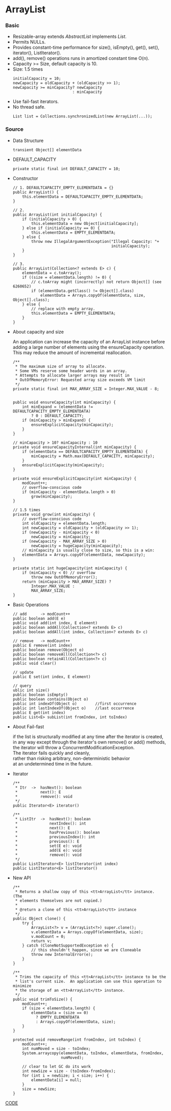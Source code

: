 # ArrayList

### Basic

* Resizable-array extends *AbstractList<E>* implements *List<E>*.
* Permits NULLs.
* Provides constant-time performance for size(), isEmpty(), get(), set(), iterator(), ListIterator().
* add(), remove() operations runs in amortized constant time O(n).
* Capacity >= Size, default capacity is 10.
* Size: 1.5 times
    ```
    initialCapacity = 10;
    newCapacity = oldCapacity + (oldCapacity >> 1);
    newCapacity >= minCapacity? newCapacity
                              : minCapacity
    ```
* Use fail-fast iterators.
* No thread safe.
    ```
    List list = Collections.synchronizedList(new ArrayList(...));
    ```

### Source

* Data Structure

    ```
    transient Object[] elementData
    ```
    
* DEFAULT_CAPACITY 

    ```
    private static final int DEFAULT_CAPACITY = 10;
    ```

* Constructor

    ```
    // 1. DEFAULTCAPACITY_EMPTY_ELEMENTDATA = {}
    public ArrayList() {
        this.elementData = DEFAULTCAPACITY_EMPTY_ELEMENTDATA;
    }
    
    // 2. 
    public ArrayList(int initialCapacity) {
        if (initialCapacity > 0) {
            this.elementData = new Object[initialCapacity];
        } else if (initialCapacity == 0) {
            this.elementData = EMPTY_ELEMENTDATA;
        } else {
            throw new IllegalArgumentException("Illegal Capacity: "+
                                               initialCapacity);
        }
    }
    
    // 3.
    public ArrayList(Collection<? extends E> c) {
        elementData = c.toArray();
        if ((size = elementData.length) != 0) {
            // c.toArray might (incorrectly) not return Object[] (see 6260652)
            if (elementData.getClass() != Object[].class)
                elementData = Arrays.copyOf(elementData, size, Object[].class);
        } else {
            // replace with empty array.
            this.elementData = EMPTY_ELEMENTDATA;
        }
    }
    ```
    
* About capacity and size

    An application can increase the capacity of an ArrayList instance 
    before adding a large number of elements using the ensureCapacity
    operation.  <br>
    This may reduce the amount of incremental reallocation.

    ```
    /**
     * The maximum size of array to allocate.
     * Some VMs reserve some header words in an array.
     * Attempts to allocate larger arrays may result in
     * OutOfMemoryError: Requested array size exceeds VM limit
     */
    private static final int MAX_ARRAY_SIZE = Integer.MAX_VALUE - 8;


    public void ensureCapacity(int minCapacity) {
        int minExpand = (elementData != DEFAULTCAPACITY_EMPTY_ELEMENTDATA)
            ? 0 : DEFAULT_CAPACITY;
        if (minCapacity > minExpand) {
            ensureExplicitCapacity(minCapacity);
        }
    }

    // minCapacity > 10? minCapacity : 10
    private void ensureCapacityInternal(int minCapacity) {
        if (elementData == DEFAULTCAPACITY_EMPTY_ELEMENTDATA) {
            minCapacity = Math.max(DEFAULT_CAPACITY, minCapacity);
        }
        ensureExplicitCapacity(minCapacity);
    }

    private void ensureExplicitCapacity(int minCapacity) {
        modCount++;
        // overflow-conscious code
        if (minCapacity - elementData.length > 0)
            grow(minCapacity);
    }
    
    // 1.5 times
    private void grow(int minCapacity) {
        // overflow-conscious code
        int oldCapacity = elementData.length;
        int newCapacity = oldCapacity + (oldCapacity >> 1);
        if (newCapacity - minCapacity < 0)
            newCapacity = minCapacity;
        if (newCapacity - MAX_ARRAY_SIZE > 0)
            newCapacity = hugeCapacity(minCapacity);
        // minCapacity is usually close to size, so this is a win:
        elementData = Arrays.copyOf(elementData, newCapacity);
    }
    
    private static int hugeCapacity(int minCapacity) {
        if (minCapacity < 0) // overflow
            throw new OutOfMemoryError();
        return (minCapacity > MAX_ARRAY_SIZE) ?
            Integer.MAX_VALUE :
            MAX_ARRAY_SIZE;
    }
    ```
    
* Basic Operations

    ```
    // add      -> modCount++
    public boolean add(E e)
    public void add(int index, E element)
    public boolean addAll(Collection<? extends E> c)
    public boolean addAll(int index, Collection<? extends E> c)
    
    // remove   -> modCount++
    public E remove(int index)
    public boolean remove(Object o)
    public boolean removeAll(Collection<?> c) 
    public boolean retainAll(Collection<?> c)
    public void clear() 
    
    // update
    public E set(int index, E element) 
    
    // query
    ublic int size()
    public boolean isEmpty()
    public boolean contains(Object o)
    public int indexOf(Object o)        //first occurrence
    public int lastIndexOf(Object o)    //last occurrence
    public E get(int index)
    public List<E> subList(int fromIndex, int toIndex)
    ```
    
* About Fail-fast

    if the list is structurally modified at any time after the iterator is created,<br> 
    in any way except through the iterator's own remove() or add() methods, <br> 
    the iterator will throw a ConcurrentModificationException. <br> 
    The iterator fails quickly and cleanly, <br>
    rather than risking arbitrary, non-deterministic behavior <br>
    at an undetermined time in the future. <br>

* Iterator

    ```
    /**
     * Itr  ->  hasNext(): boolean
     *          next(): E
     *          remove(): void
     */
    public Iterator<E> iterator()
        
    /**
     * ListItr  ->  hasNext(): boolean
     *              nextIndex(): int
     *              next(): E
     *              hasPrevious(): boolean
     *              previousIndex(): int
     *              previous(): E
     *              set(E e): void
     *              add(E e): void
     *              remove(): void
     */
    public ListIterator<E> listIterator(int index)
    public ListIterator<E> listIterator() 
    ```
    
* New API

    ```
    /**
     * Returns a shallow copy of this <tt>ArrayList</tt> instance.  (The
     * elements themselves are not copied.)
     *
     * @return a clone of this <tt>ArrayList</tt> instance
     */
    public Object clone() {
        try {
            ArrayList<?> v = (ArrayList<?>) super.clone();
            v.elementData = Arrays.copyOf(elementData, size);
            v.modCount = 0;
            return v;
        } catch (CloneNotSupportedException e) {
            // this shouldn't happen, since we are Cloneable
            throw new InternalError(e);
        }
    }
    
    /**
     * Trims the capacity of this <tt>ArrayList</tt> instance to be the
     * list's current size.  An application can use this operation to minimize
     * the storage of an <tt>ArrayList</tt> instance.
     */
    public void trimToSize() {
        modCount++;
        if (size < elementData.length) {
            elementData = (size == 0)
              ? EMPTY_ELEMENTDATA
              : Arrays.copyOf(elementData, size);
        }
    }
    
    protected void removeRange(int fromIndex, int toIndex) {
        modCount++;
        int numMoved = size - toIndex;
        System.arraycopy(elementData, toIndex, elementData, fromIndex,
                         numMoved);

        // clear to let GC do its work
        int newSize = size - (toIndex-fromIndex);
        for (int i = newSize; i < size; i++) {
            elementData[i] = null;
        }
        size = newSize;
    }
    ```


[CODE](https://github.com/guyc1812/Tony/blob/master/src/main/java/com/avengers/tony/JavaBasic/collection/list/arrayList/code)